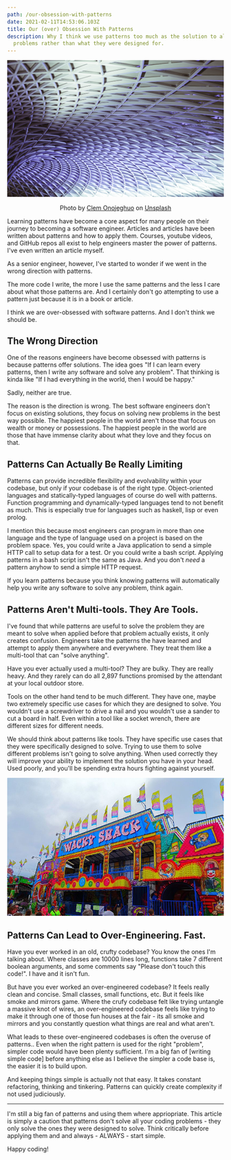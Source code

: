 ```yaml
---
path: /our-obsession-with-patterns
date: 2021-02-11T14:53:06.103Z
title: Our (over) Obsession With Patterns
description: Why I think we use patterns too much as the solution to all
  problems rather than what they were designed for.
---
```



![Patterns in King's Cross London](../assets/clem-onojeghuo-t7gi_cyrkdg-unsplash.jpg)

<center>

Photo by [Clem Onojeghuo](https://unsplash.com/@clemono?utm_source=unsplash&utm_medium=referral&utm_content=creditCopyText) on [Unsplash](https://unsplash.com/s/photos/geometry?utm_source=unsplash&utm_medium=referral&utm_content=creditCopyText)

</center>



Learning patterns have become a core aspect for many people on their journey to becoming a software engineer. Articles and articles have been written about patterns and how to apply them. Courses, youtube videos, and GitHub repos all exist to help engineers master the power of patterns. I've even written an article myself.

As a senior engineer, however, I've started to wonder if we went in the wrong direction with patterns. 

The more code I write, the more I use the same patterns and the less I care about what those patterns are. And I certainly don't go attempting to use a pattern just because it is in a book or article. 

I think we are over-obsessed with software patterns. And I don't think we should be.

## The Wrong Direction

One of the reasons engineers have become obsessed with patterns is because patterns offer solutions. The idea goes "If I can learn every patterns, then I write any software and solve any problem". That thinking is kinda like "If I had everything in the world, then I would be happy."

Sadly, neither are true.

The reason is the direction is wrong. The best software engineers don't focus on existing solutions, they focus on solving new problems in the best way possible. The happiest people in the world aren't those that focus on wealth or money or possessions. The happiest people in the world are those that have immense clarity about what they love and they focus on that.

## Patterns Can Actually Be Really Limiting

Patterns can provide incredible flexibility and evolvability within your codebase, but only if your codebase is of the right type. Object-oriented languages and statically-typed languages of course do well with patterns. Function programming and dynamically-typed languages tend to not benefit as much. This is especially true for languages such as haskell, lisp or even prolog. 

I mention this because most engineers can program in more than one language and the type of language used on a project is based on the problem space. Yes, you could write a Java application to send a simple HTTP call to setup data for a test. Or you could write a bash script. Applying patterns in a bash script isn't the same as Java. And you don't *need* a pattern anyhow to send a simple HTTP request.

If you learn patterns because you think knowing patterns will automatically help you write any software to solve any problem, think again.

## Patterns Aren't Multi-tools. They Are Tools.

I've found that while patterns are useful to solve the problem they are meant to solve when applied before that problem actually exists, it only creates confusion. Engineers take the patterns the have learned and attempt to apply them anywhere and everywhere. They treat them like a multi-tool that can "solve anything".

Have you ever actually used a multi-tool? They are bulky. They are really heavy. And they rarely can do all 2,897 functions promised by the attendant at your local outdoor store.

Tools on the other hand tend to be much different. They have one, maybe two extremely specific use cases for which they are designed to solve. You wouldn't use a screwdriver to drive a nail and you wouldn't use a sander to cut a board in half. Even within a tool like a socket wrench, there are different sizes for different needs. 

We should think about patterns like tools. They have specific use cases that they were specifically designed to solve. Trying to use them to solve different problems isn't going to solve anything. When used correctly they will improve your ability to implement the solution you have in your head. Used poorly, and you'll be spending extra hours fighting against yourself.

![Wacky Shack Fun House](../assets/wacky_shack_fun_house_-_panoramio_-2-.jpg)

## Patterns Can Lead to Over-Engineering. Fast.

Have you ever worked in an old, crufty codebase? You know the ones I'm talking about. Where classes are 10000 lines long, functions take 7 different boolean arguments, and some comments say "Please don't touch this code!". I have and it isn't fun.

But have you ever worked an over-engineered codebase? It feels really clean and concise. Small classes, small functions, etc. But it feels like smoke and mirrors game. Where the crufy codebase felt like trying untangle a massive knot of wires, an over-engineered codebase feels like trying to make it through one of those fun houses at the fair - its all smoke and mirrors and you constantly question what things are real and what aren't.

What leads to these over-engineered codebases is often the overuse of patterns.. Even when the right pattern is used for the right "problem", simpler code would have been plenty sufficient. I'm a big fan of \[writing simple code] before anything else as I believe the simpler a code base is, the easier it is to build upon. 

And keeping things simple is actually not that easy. It takes constant refactoring, thinking and tinkering. Patterns can quickly create complexity if not used judiciously. 

- - -

I'm still a big fan of patterns and using them where appriopriate. This article is simply a caution that patterns don't solve all your coding problems - they only solve the ones they were designed to solve. Think critically before applying them and and always - ALWAYS - start simple.

Happy coding!